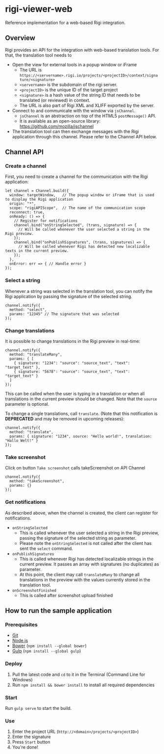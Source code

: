 # rigi-viewer-web
Reference implementation for a web-based Rigi integration.

## Overview

Rigi provides an API for the integration with web-based translation tools. For that, the translation tool needs to

- Open the view for external tools in a popup window or iFrame
  - The URL is `https://<servername>.rigi.io/projects/<projectID>/context/signature/<signature>`
  - `<servername>` is the subdomain of the rigi server. 
  - `<projectID>` is the unique ID of the target project
  - `<signature>` is a hash value of the string ID that needs to be translated (or reviewed) in context. 
  - The URL is also part of Rigi XML and XLIFF exported by the server. 
- Connect to and communicate with the window via `jsChannel`. 
  - `jsChannel` is an abstraction on top of the HTML5 `postMessage()` API. 
  - It is available as an open-source library: https://github.com/mozilla/jschannel
- The translation tool can then exchange messages with the Rigi application through this channel. Please refer to the Channel API below.

## Channel API

### Create a channel 

First, you need to create a channel for the communication with the Rigi application: 

	let channel = Channel.build({
	  window: targetWindow,   // The popup window or iFrame that is used to display the Rigi application 
	  origin: "*",
	  scope: "rigiAPIScope",  // The name of the communication scope
	  reconnect: true,
	  onReady: () => {	
		// Register for notifications
		channel.bind("onStringSelected", (trans, signature) => {
		  // Will be called whenever the user selected a string in the Rigi preview. 
		});
		channel.bind("onPublishSignatures", (trans, signatures) => {
		  // Will be called whenever Rigi has detected new localizable texts in the current preview. 
		});
	  },
	  onError: err => { // Handle error }
	});


### Select a string

Whenever a string was selected in the translation tool, you can notify the Rigi application by passing the signature of the selected string. 

	channel.notify({
	  method: "select",
	  params: "12345" // The signature that was selected
	});

### Change translations

It is possible to change translations in the Rigi preview in real-time: 

	channel.notify({
      method: "translateMany",
      params: { [
        { signature: "1234": "source": "source_text", "text": "target_text" }, 
        { signature: "5678": "source": "source_text", "text": "target_text" } 
      ]
    });

This can be called when the user is typing in a translation or when all translations in the current preview should be changed. Note that the `source` parameter is optional. 

To change a single translations, call `translate`. (Note that this notification is **DEPRECATED** and may be removed in upcoming releases): 

	channel.notify({
      method: "translate",
      params: { signature: "1234", source: "Hello world!", translation: "Hallo Welt!" }
    });

### Take screenshot 

Click on button `Take screenshot` calls takeScreenshot on API Channel

	channel.notify({
	  method: "takeScreenshot",
	  params: {}
	});


### Get notifications 

As described above, when the channel is created, the client can register for notifications. 

- `onStringSelected` 
  - This is called whenever the user selected a string in the Rigi preview, passing the signature of the selected string as parameter. 
  - Please note the `onStringSelected` is not called after the client has sent the `select` command. 
- `onPublishSignatures`
  - This is called whenever Rigi has detected localizable strings in the current preview. It passes an array with signatures (no duplicates) as parameter. 
   - At this point, the client may call `translateMany` to change all translations in the preview with the values currently stored in the translation tool. 
- `onScreenshotFinished` 
  - This is called after screenshot upload finished 
  
## How to run the sample application

### Prerequisites

- [Git](https://git-scm.com/)
- [Node.js](https://nodejs.org/en/)
- [Bower](https://bower.io/) (`npm install --global bower`)
- [Gulp](http://gulpjs.com/) (`npm install --global gulp`)

### Deploy

1. Pull the latest code and `cd` to it in the Terminal (Command Line for Windows)
2. Run `npm install && bower install` to install all required dependencies

### Start

Run `gulp serve` to start the build.

### Use

1. Enter the project URL (`http://<domain>/projects/<projectID>`)
2. Enter the signature
3. Press `Start` button
4. You're done!
